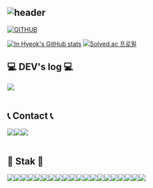 <div align="left">
  
![header](https://capsule-render.vercel.app/api?type=waving&color=timeGradient&text=Welcome%20to%20InHyeok's%20GitHub%20👋&animation=twinkling&fontSize=35&fontAlignY=40&fontAlign=60&height=250)
---
  
[![GITHUB](https://hits.seeyoufarm.com/api/count/incr/badge.svg?url=https%3A%2F%2Fgithub.com%2Fwldlsgur&count_bg=%23F29494&title_bg=%232F2E2E&icon=github.svg&icon_color=%23FFFFFF&title=GITHUB&edge_flat=false)](https://github.com/wldlsgur)

[![In Hyeok's GitHub stats](https://github-readme-stats.vercel.app/api?username=wldlsgur&include_all_commits=true&theme=nord&hide_border=true&count_private=true)](https://github.com/jiholee0/github-readme-stats)
[![Solved.ac
프로필](http://mazassumnida.wtf/api/generate_badge?boj=dhgg321)](https://solved.ac/dhgg321) 
<br>

## 💻 DEV's log 💻
<div style="display:flex; flex-direction:row;">
    <a href="https://blog.naver.com/dhgg321">
        <img src="https://img.shields.io/badge/Blog-03C75A?style=for-the-badge&logo=nintendo&logoColor=white"> 
    </a>

</div><br>

 
## 📞 Contact 📞
<div style="display:flex; flex-direction:row;">
    <a href="https://www.instagram.com/ji_inhyeok/">
        <img src="https://img.shields.io/badge/Instagram-E4405F?style=for-the-badge&logo=Instagram&logoColor=white"> 
    </a>
    <a href="mailto:dhgg321@naver.com">
        <img src="https://img.shields.io/badge/Naver-03C75A?style=for-the-badge&logo=Gmail&logoColor=white"> 
    </a>
    <a href="https://velog.io/@dhgg321">
        <img src="https://img.shields.io/badge/Velog-03C75A?style=for-the-badge&logo=book&logoColor=white"> 
    </a>
</div><br>
    
## 🔨 Stak 🔨
<div style="display:flex; flex-direction:row;">
    <img src="https://img.shields.io/badge/HTML-E34F26?style=for-the-badge&logo=HTML5&logoColor=white">
    <img src="https://img.shields.io/badge/CSS-1572B6?style=for-the-badge&logo=CSS3&logoColor=white">
    <img src="https://img.shields.io/badge/JavaScript-F7DF1E?style=for-the-badge&logo=JavaScript&logoColor=black">
    <img src="https://img.shields.io/badge/TypeScript-3178C6?style=for-the-badge&logo=TypeScript&logoColor=white">
    <img src="https://img.shields.io/badge/Java-007396?style=for-the-badge&logo=Java&logoColor=white">
    <br>
    <img src="https://img.shields.io/badge/React-61DAFB?style=for-the-badge&logo=React&logoColor=white">
    <img src="https://img.shields.io/badge/Next.js-000000?style=for-the-badge&logo=Next.js&logoColor=white">
    <img src="https://img.shields.io/badge/React_Query-FF4154?style=for-the-badge&logo=React-Query&logoColor=white">
    <img src="https://img.shields.io/badge/Redux-764ABC?style=for-the-badge&logo=Redux&logoColor=white">
    <img src="https://img.shields.io/badge/Zustand-29F1FB?style=for-the-badge&logo=Zustand&logoColor=black">
    <img src="https://img.shields.io/badge/Styled_Components-DB7093?style=for-the-badge&logo=Styled-components&logoColor=white">
    <br>
    <img src="https://img.shields.io/badge/Node.js-339933?style=for-the-badge&logo=Node.js&logoColor=white">
    <img src="https://img.shields.io/badge/Express-000000?style=for-the-badge&logo=Express&logoColor=white">
    <img src="https://img.shields.io/badge/MySQL-4479A1?style=for-the-badge&logo=MySQL&logoColor=white">
    <img src="https://img.shields.io/badge/AWS-232F3E?style=for-the-badge&logo=Amazon-AWS&logoColor=white">
    <img src="https://img.shields.io/badge/Naver_Cloud-03C75A?style=for-the-badge&logo=Naver&logoColor=white">
    <br>
    <img src="https://img.shields.io/badge/GitHub-181717?style=for-the-badge&logo=GitHub&logoColor=white">
    <img src="https://img.shields.io/badge/Jira-0052CC?style=for-the-badge&logo=Jira&logoColor=white">
    <img src="https://img.shields.io/badge/Notion-000000?style=for-the-badge&logo=Notion&logoColor=white">
    <img src="https://img.shields.io/badge/Figma-F24E1E?style=for-the-badge&logo=Figma&logoColor=white">
</div><br>
</div>
